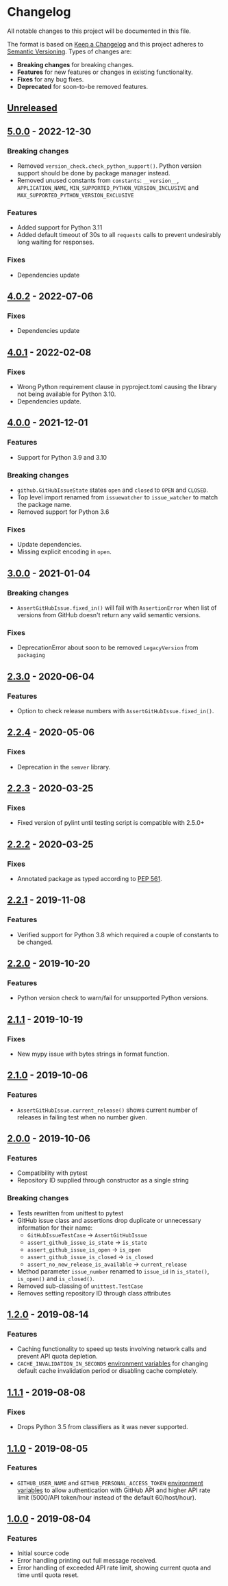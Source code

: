 # Changelog
All notable changes to this project will be documented in this file.

The format is based on [Keep a Changelog](http://keepachangelog.com/en/1.0.0/)
and this project adheres to [Semantic Versioning](http://semver.org/spec/v2.0.0.html).
Types of changes are:

- **Breaking changes** for breaking changes.
- **Features** for new features or changes in existing functionality.
- **Fixes** for any bug fixes.
- **Deprecated** for soon-to-be removed features.

## [Unreleased]

## [5.0.0] - 2022-12-30

### Breaking changes

- Removed `version_check.check_python_support()`. Python version support should be done by package manager instead.
- Removed unused constants from `constants`: `__version__`, `APPLICATION_NAME`, `MIN_SUPPORTED_PYTHON_VERSION_INCLUSIVE` and `MAX_SUPPORTED_PYTHON_VERSION_EXCLUSIVE`

### Features

- Added support for Python 3.11
- Added default timeout of 30s to all `requests` calls to prevent undesirably long waiting for responses.

### Fixes

- Dependencies update

## [4.0.2] - 2022-07-06

### Fixes

- Dependencies update

## [4.0.1] - 2022-02-08

### Fixes

- Wrong Python requirement clause in pyproject.toml causing the library not being available for Python 3.10.
- Dependencies update.

## [4.0.0] - 2021-12-01

### Features

- Support for Python 3.9 and 3.10

### Breaking changes

- `github.GitHubIssueState` states `open` and `closed` to `OPEN` and `CLOSED`.
- Top level import renamed from `issuewatcher` to `issue_watcher` to match the package name.
- Removed support for Python 3.6

### Fixes

- Update dependencies.
- Missing explicit encoding in `open`.

## [3.0.0] - 2021-01-04

### Breaking changes

- `AssertGitHubIssue.fixed_in()` will fail with `AssertionError` when list of versions from GitHub doesn't return any valid semantic versions.

### Fixes

- DeprecationError about soon to be removed `LegacyVersion` from `packaging`

## [2.3.0] - 2020-06-04

### Features

- Option to check release numbers with `AssertGitHubIssue.fixed_in()`.

## [2.2.4] - 2020-05-06

### Fixes

- Deprecation in the `semver` library.

## [2.2.3] - 2020-03-25

### Fixes

- Fixed version of pylint until testing script is compatible with 2.5.0+

## [2.2.2] - 2020-03-25

### Fixes

- Annotated package as typed according to [PEP 561](https://www.python.org/dev/peps/pep-0561/).

## [2.2.1] - 2019-11-08

### Features

- Verified support for Python 3.8 which required a couple of constants to be changed.

## [2.2.0] - 2019-10-20 

### Features

- Python version check to warn/fail for unsupported Python versions.

## [2.1.1] - 2019-10-19

### Fixes

- New mypy issue with bytes strings in format function.

## [2.1.0] - 2019-10-06

### Features

- `AssertGitHubIssue.current_release()` shows current number of releases in failing test when no number given.

## [2.0.0] - 2019-10-06

### Features

- Compatibility with pytest
- Repository ID supplied through constructor as a single string

### Breaking changes

- Tests rewritten from unittest to pytest
- GitHub issue class and assertions drop duplicate or unnecessary information for their name:
    - `GitHubIssueTestCase` -> `AssertGitHubIssue`
    - `assert_github_issue_is_state` -> `is_state`
    - `assert_github_issue_is_open` -> `is_open`
    - `assert_github_issue_is_closed` -> `is_closed`
    - `assert_no_new_release_is_available` -> `current_release`
- Method parameter `issue_number` renamed to `issue_id` in `is_state()`, `is_open()` and `is_closed()`.
- Removed sub-classing of `unittest.TestCase`
- Removes setting repository ID through class attributes

## [1.2.0] - 2019-08-14

### Features

- Caching functionality to speed up tests involving network calls and prevent API quota depletion.
- `CACHE_INVALIDATION_IN_SECONDS` [environment variables](README.md#environment-variables) for changing default cache invalidation period or disabling cache completely.

## [1.1.1] - 2019-08-08

### Fixes

- Drops Python 3.5 from classifiers as it was never supported.

## [1.1.0] - 2019-08-05

### Features

- `GITHUB_USER_NAME` and `GITHUB_PERSONAL_ACCESS_TOKEN` [environment variables](README.md#environment-variables) to allow authentication with GitHub API and higher API rate limit (5000/API token/hour instead of the default 60/host/hour).

## [1.0.0] - 2019-08-04

### Features

- Initial source code
- Error handling printing out full message received.
- Error handling of exceeded API rate limit, showing current quota and time until quota reset.

[Unreleased]: https://github.com/radeklat/issue-watcher/compare/5.0.0...HEAD
[5.0.0]: https://github.com/radeklat/issue-watcher/compare/releases/4.0.2...5.0.0
[4.0.2]: https://github.com/radeklat/issue-watcher/compare/releases/4.0.1...4.0.2
[4.0.1]: https://github.com/radeklat/issue-watcher/compare/releases/4.0.0...4.0.1
[4.0.0]: https://github.com/radeklat/issue-watcher/compare/releases/3.0.0...4.0.0
[3.0.0]: https://github.com/radeklat/issue-watcher/compare/releases/2.3.0...releases/3.0.0
[2.3.0]: https://github.com/radeklat/issue-watcher/compare/releases/2.2.4...releases/2.3.0
[2.2.4]: https://github.com/radeklat/issue-watcher/compare/releases/2.2.3...releases/2.2.4
[2.2.3]: https://github.com/radeklat/issue-watcher/compare/releases/2.2.2...releases/2.2.3
[2.2.2]: https://github.com/radeklat/issue-watcher/compare/releases/2.2.1...releases/2.2.2
[2.2.1]: https://github.com/radeklat/issue-watcher/compare/releases/2.2.0...releases/2.2.1
[2.2.0]: https://github.com/radeklat/issue-watcher/compare/releases/2.1.1...releases/2.2.0
[2.1.1]: https://github.com/radeklat/issue-watcher/compare/releases/2.1.0...releases/2.1.1
[2.1.0]: https://github.com/radeklat/issue-watcher/compare/releases/2.0.0...releases/2.1.0
[2.0.0]: https://github.com/radeklat/issue-watcher/compare/releases/1.2.0...releases/2.0.0
[1.2.0]: https://github.com/radeklat/issue-watcher/compare/releases/1.1.1...releases/1.2.0
[1.1.1]: https://github.com/radeklat/issue-watcher/compare/releases/1.1.0...releases/1.1.1
[1.1.0]: https://github.com/radeklat/issue-watcher/compare/releases/1.0.0...releases/1.1.1
[1.0.0]: https://github.com/radeklat/issue-watcher/compare/initial...releases/1.0.0
